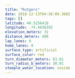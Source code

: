 ```yaml
---
title: "Rutgers"
date: 2018-12-13T04:36:09.308Z
tags: []
latitude: 40.5256418
longitude: -74.4436392
elevation_meters: 31
distance_meters: 400
lap_lanes: 8
home_lanes: 8
surface_type: artificial
surface_color: red
turn_diameter_meters: 63.01
turn_radius_b_meters: 30.01
steeple_water_location: inside
---
```

